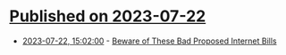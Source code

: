 # [Published on 2023-07-22](index.md)

* [2023-07-22, 15:02:00](https://soylentnews.org/article.pl?sid=23/07/22/0131246&from=rss) - [Beware of These Bad Proposed Internet Bills](https://soylentnews.org/article.pl?sid=23/07/22/0131246&from=rss)
